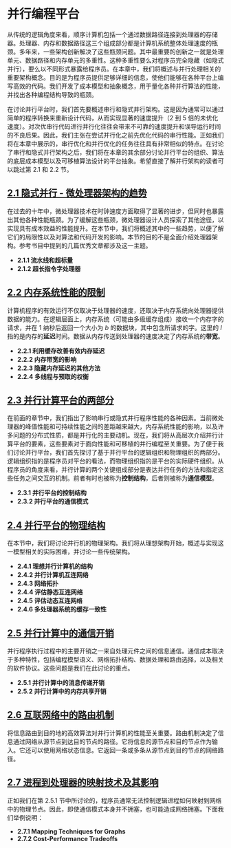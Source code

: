 # 并行编程平台

从传统的逻辑角度来看，顺序计算机包括一个通过数据路径连接到处理器的存储器。处理器、内存和数据路径这三个组成部分都是计算机系统整体处理速度的瓶颈。多年来，一些架构创新解决了这些瓶颈问题。其中最重要的创新之一就是处理单元、数据路径和内存单元的多重性。这种多重性要么对程序员完全隐藏（如隐式并行），要么以不同形式暴露给程序员。在本章中，我们将概述与并行处理相关的重要架构概念。目的是为程序员提供足够详细的信息，使他们能够在各种平台上编写高效的代码。我们开发了成本模型和抽象概念，用于量化各种并行算法的性能，并找出各种编程结构导致的瓶颈。

在讨论并行平台时，我们首先要概述串行和隐式并行架构。这是因为通常可以通过简单的程序转换来重新设计代码，从而实现显著的速度提升（2 到 5 倍的未优化速度）。对次优串行代码进行并行化往往会带来不可靠的速度提升和误导运行时间的不良后果。因此，我们主张在尝试并行化之前先优化代码的串行性能。正如我们将在本章中展示的，串行优化和并行优化的任务往往具有非常相似的特点。在讨论了串行和隐式并行架构之后，我们将在本章的其余部分讨论并行平台的组织、算法的底层成本模型以及可移植算法设计的平台抽象。希望直接了解并行架构的读者可以跳过第 2.1 和 2.2 节。

## [2.1 隐式并行 - 微处理器架构的趋势](./2.1%20Implicit%20Parallelism%20Trends%20in%20Microprocessor%20Architectures.md)

在过去的十年中，微处理器技术在时钟速度方面取得了显著的进步，但同时也暴露出其他各种性能瓶颈。为了缓解这些瓶颈，微处理器设计人员探索了其他途径，以实现具有成本效益的性能提升。在本节中，我们将概述其中的一些趋势，以便了解它们的局限性以及对算法和代码开发的影响。本节的目的不是全面介绍处理器架构。参考书目中提到的几篇优秀文章都涉及这一主题。

- **2.1.1 流水线和超标量**
- **2.1.2 超长指令字处理器**

## [2.2 内存系统性能的限制](./2.2%20Limitations%20of%20Memory%20System%20Performance.md)

计算机程序的有效运行不仅取决于处理器的速度，还取决于内存系统向处理器提供数据的能力。在逻辑层面上，内存系统（可能由多级缓存组成）接收一个内存字的请求，并在 $1$ 纳秒后返回一个大小为 *b* 的数据块，其中包含所请求的字。这里的 $l$ 指的是内存的**延迟**时间。数据从内存传送到处理器的速度决定了内存系统的**带宽**。

- **2.2.1 利用缓存改善有效内存延迟**
- **2.2.2 内存带宽的影响**
- **2.2.3 隐藏内存延迟的其他方法**
- **2.2.4 多线程与预取的权衡**

## [2.3 并行计算平台的两部分](./2.3%20Dichotomy%20of%20Parallel%20Computing%20Platforms.md)

在前面的章节中，我们指出了影响串行或隐式并行程序性能的各种因素。当前微处理器的峰值性能和可持续性能之间的差距越来越大，内存系统性能的影响，以及许多问题的分布式性质，都是并行化的主要动机。现在，我们将从高层次介绍并行计算平台的要素，这些要素对于面向性能和可移植的并行编程至关重要。为了便于我们讨论并行平台，我们首先探讨了基于并行平台的逻辑组织和物理组织的两部分。逻辑组织指的是程序员对平台的看法，而物理组织指的是平台的实际硬件组织。从程序员的角度来看，并行计算的两个关键组成部分是表达并行任务的方法和指定这些任务之间交互的机制。前者有时也被称为**控制结构**，后者则被称为**通信模型**。

- **2.3.1 并行平台的控制结构**
- **2.3.2 并行平台的通信模式**

## [2.4 并行平台的物理结构](./2.4%20Physical%20Organization%20of%20Parallel%20Platforms.md)

在本节中，我们将讨论并行机的物理架构。我们将从理想架构开始，概述与实现这一模型相关的实际困难，并讨论一些传统架构。

- **2.4.1 理想并行计算机的结构**
- **2.4.2 并行计算机互连网络**
- **2.4.3 网络拓扑**
- **2.4.4 评估静态互连网络**
- **2.4.5 评估动态互连网络**
- **2.4.6 多处理器系统的缓存一致性**

## [2.5 并行计算中的通信开销](./2.5%20Communication%20Costs%20in%20Parallel%20Machines.md)

并行程序执行过程中的主要开销之一来自处理元件之间的信息通信。通信成本取决于多种特性，包括编程模型语义、网络拓扑结构、数据处理和路由选择，以及相关的软件协议。这些问题是我们在此讨论的重点。

- **2.5.1 并行计算中的消息传递开销**
- **2.5.2 并行计算中的内存共享开销**

## [2.6 互联网络中的路由机制](./2.6%20Routing%20Mechanisms%20for%20Interconnection%20Networks.md)

将信息路由到目的地的高效算法对并行计算机的性能至关重要。路由机制决定了信息通过网络从源节点到达目的节点的路径。它将信息的源节点和目的节点作为输入。它还可以使用网络状态信息。它返回一条或多条从源节点到目的节点的网络路径。

## [2.7 进程到处理器的映射技术及其影响](./2.7%20Impact%20of%20Process-Processor%20Mapping%20and%20Mapping%20Techniques.md)
正如我们在第 2.5.1 节中所讨论的，程序员通常无法控制逻辑进程如何映射到网络中的物理节点。因此，即使通信模式本身并不拥塞，也可能造成网络拥塞。下面我们举例说明：

- **2.7.1 Mapping Techniques for Graphs**
- **2.7.2 Cost-Performance Tradeoffs**
